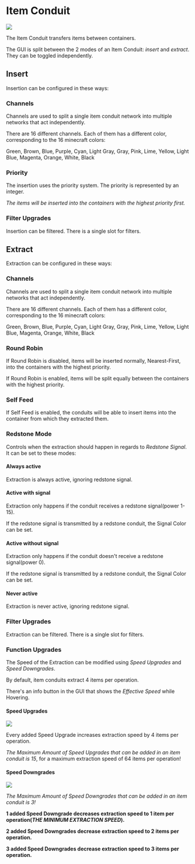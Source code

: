 # Item Conduit
![](http://loenwind.info/eio/Item_Conduit.png)

The Item Conduit transfers items between containers.

The GUI is split between the 2 modes of an Item Conduit: *insert* and *extract*. They can be toggled independently.

## Insert

Insertion can be configured in these ways:

### Channels

Channels are used to split a single item conduit network into multiple networks that act independently.

There are 16 different channels. Each of them has a different color, corresponding to the 16 minecraft colors: 

Green, Brown, Blue, Purple, Cyan, Light Gray, Gray, Pink, Lime, Yellow, Light Blue, Magenta, Orange, White, Black

### Priority

The insertion uses the priority system. The priority is represented by an integer.

*The items will be inserted into the containers with the highest priority first.*

### Filter Upgrades

Insertion can be filtered. There is a single slot for filters.

## Extract

Extraction can be configured in these ways:

### Channels

Channels are used to split a single item conduit network into multiple networks that act independently.

There are 16 different channels. Each of them has a different color, corresponding to the 16 minecraft colors: 

Green, Brown, Blue, Purple, Cyan, Light Gray, Gray, Pink, Lime, Yellow, Light Blue, Magenta, Orange, White, Black

### Round Robin

If Round Robin is disabled, items will be inserted normally, Nearest-First, into the containers with the highest priority.

If Round Robin is enabled, items will be split equally between the containers with the highest priority.

### Self Feed

If Self Feed is enabled, the conduits will be able to insert items into the container from which they extracted them.

### Redstone Mode

Controls when the extraction should happen in regards to *Redstone Signal*. It can be set to these modes:

#### Always active
Extraction is always active, ignoring redstone signal.

#### Active with signal
Extraction only happens if the conduit receives a redstone signal(power 1-15).

If the redstone signal is transmitted by a redstone conduit, the Signal Color can be set.

#### Active without signal
Extraction only happens if the conduit doesn't receive a redstone signal(power 0).

If the redstone signal is transmitted by a redstone conduit, the Signal Color can be set.

#### Never active
Extraction is never active, ignoring redstone signal.

### Filter Upgrades

Extraction can be filtered. There is a single slot for filters.

### Function Upgrades

The Speed of the Extraction can be modified using *Speed Upgrades* and *Speed Downgrades*.

By default, item conduits extract 4 items per operation.

There's an info button in the GUI that shows the *Effective Speed* while Hovering.

#### Speed Upgrades
![](http://loenwind.info/eio/Item_Conduit_Speed_Upgrade.png)

Every added Speed Upgrade increases extraction speed by 4 items per operation.

*The Maximum Amount of Speed Upgrades that can be added in an item conduit is 15*, for a maximum extraction speed of 64 items per operation!

#### Speed Downgrades
![](http://loenwind.info/eio/Item_Conduit_Speed_Downgrade.png)

*The Maximum Amount of Speed Downgrades that can be added in an item conduit is 3!*

**1 added Speed Downgrade decreases extraction speed to 1 item per operation(*THE MINIMUM EXTRACTION SPEED*).**

**2 added Speed Downgrades decrease extraction speed to 2 items per operation.**

**3 added Speed Downgrades decrease extraction speed to 3 items per operation.**
